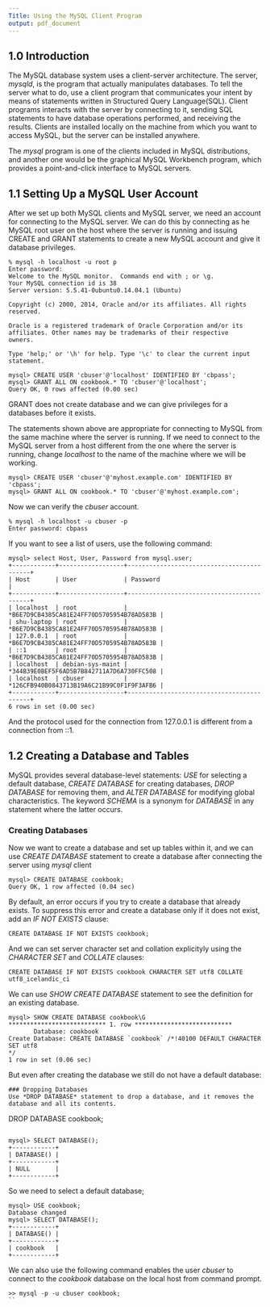 ```yaml
---
Title: Using the MySQL Client Program
output: pdf_document
---
```


## 1.0 Introduction
The MySQL database system uses a client-server architecture. The server, _mysqld_, is the program that actually manipulates databases. To tell the server what to do, use a client program that communicates your intent by means of statements written in Structured Query Language(SQL). Client programs interacts with the server by connecting to it, sending SQL statements to have database operations performed, and receiving the results. Clients are installed locally on the machine from which you want to access MySQL, but the server can be installed anywhere.

The _mysql_ program is one of the clients included in MySQL distributions, and another one would be the graphical MySQL Workbench program, which provides a point-and-click interface to MySQL servers.

## 1.1 Setting Up a MySQL User Account
After we set up both MySQL clients and MySQL server, we need an account for connecting to the MySQL server. We can do this by connecting as he MySQL root user on the host where the server is running and issuing CREATE and GRANT statements to create a new MySQL account and give it database privileges.
```
% mysql -h localhost -u root p
Enter password: 
Welcome to the MySQL monitor.  Commands end with ; or \g.
Your MySQL connection id is 38
Server version: 5.5.41-0ubuntu0.14.04.1 (Ubuntu)

Copyright (c) 2000, 2014, Oracle and/or its affiliates. All rights reserved.

Oracle is a registered trademark of Oracle Corporation and/or its
affiliates. Other names may be trademarks of their respective
owners.

Type 'help;' or '\h' for help. Type '\c' to clear the current input statement.

mysql> CREATE USER 'cbuser'@'localhost' IDENTIFIED BY 'cbpass';
mysql> GRANT ALL ON cookbook.* TO 'cbuser'@'localhost';
Query OK, 0 rows affected (0.00 sec)
```
GRANT does not create database and we can give privileges for a databases before it exists.

The statements shown above are appropriate for connecting to MySQL from the same machine where the server is running. If we need to connect to the MySQL server from a host different from the one where the server is running, change _localhost_ to the name of the machine where we will be working.
```
mysql> CREATE USER 'cbuser'@'myhost.example.com' IDENTIFIED BY 'cbpass';
mysql> GRANT ALL ON cookbook.* TO 'cbuser'@'myhost.example.com';
```
Now we can verify the *cbuser* account.
```
% mysql -h localhost -u cbuser -p
Enter password: cbpass
```
If you want to see a list of users, use the following command:
```
mysql> select Host, User, Password from mysql.user;
+------------+------------------+-------------------------------------------+
| Host       | User             | Password                                  |
+------------+------------------+-------------------------------------------+
| localhost  | root             | *B6E7D9CB4385CA81E24FF70D5705954B78AD583B |
| shu-laptop | root             | *B6E7D9CB4385CA81E24FF70D5705954B78AD583B |
| 127.0.0.1  | root             | *B6E7D9CB4385CA81E24FF70D5705954B78AD583B |
| ::1        | root             | *B6E7D9CB4385CA81E24FF70D5705954B78AD583B |
| localhost  | debian-sys-maint | *344B39E0BEF5F6AD5B7B842711A7D6A730FFC508 |
| localhost  | cbuser           | *126CFB940B0843713B19A6C21B99C0F1F9F3AFB6 |
+------------+------------------+-------------------------------------------+
6 rows in set (0.00 sec)
```
And the protocol used for the connection from 127.0.0.1 is different from a connection from ::1.

## 1.2 Creating a Database and Tables
MySQL provides several database-level statements: *USE* for selecting a default database, *CREATE DATABASE* for creating databases, *DROP DATABASE* for removing them, and *ALTER DATABASE* for modifying global characteristics. The keyword *SCHEMA* is a synonym for *DATABASE* in any statement where the latter occurs.

### Creating Databases
Now we want to create a database and set up tables within it, and we can use *CREATE DATABASE* statement to create a database after connecting the server using *mysql* client
```
mysql> CREATE DATABASE cookbook;
Query OK, 1 row affected (0.04 sec)
```
By default, an error occurs if you try to create a database that already exists. To suppress this error and create a database only if it does not exist, add an *IF NOT EXISTS* clause:
```
CREATE DATABASE IF NOT EXISTS cookbook;
```
And we can set server character set and collation explicityly using the *CHARACTER SET* and *COLLATE* clauses:
```
CREATE DATABASE IF NOT EXISTS cookbook CHARACTER SET utf8 COLLATE utf8_icelandic_ci
```
We can use *SHOW CREATE DATABASE* statement to see the definition for an existing database.
```
mysql> SHOW CREATE DATABASE cookbook\G
*************************** 1. row ***************************
       Database: cookbook
Create Database: CREATE DATABASE `cookbook` /*!40100 DEFAULT CHARACTER SET utf8
*/
1 row in set (0.06 sec)
```
But even after creating the database we still do not have a default database:
```
### Dropping Databases
Use *DROP DATABASE* statement to drop a database, and it removes the database and all its contents.
```
DROP DATABASE cookbook;
```

mysql> SELECT DATABASE();
+------------+
| DATABASE() |
+------------+
| NULL       |
+------------+
```
So we need to select a default database;
```
mysql> USE cookbook;
Database changed
mysql> SELECT DATABASE();
+------------+
| DATABASE() |
+------------+
| cookbook   |
+------------+
```
We can also use the following command enables the user *cbuser* to connect to the *cookbook* database on the local host from command prompt.
```
>> mysql -p -u cbuser cookbook;
``





